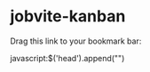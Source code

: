 # jobvite-kanban

Drag this link to your bookmark bar:

javascript:$('head').append("<script type='text/javascript' src='https://rawgit.com/Stasonis/jobvite-kanban/master/jobvite-kanban.js'></script>")

